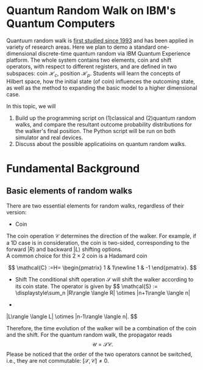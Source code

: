 # Quantum Random Walk on IBM's Quantum Computers
Quantuum random walk is [first studied since 1993](https://journals.aps.org/pra/abstract/10.1103/PhysRevA.48.1687)
and has been applied in variety of research areas. 
Here we plan to demo a standard one-dimensional discrete-time quantum random via IBM Quantum Experience platform. 
The whole system contains two elements, coin and shift operators, with respect to different registers, and are defined in two subspaces: coin $\mathcal{H}_c$, position $\mathcal{H}_p$. 
Students will learn the concepts of Hilbert space, how the initial state (of coin) influences the outcoming state, as well as the method to expanding the basic model to a higher dimensional case. 

In this topic, we will 
1. Build up the programming script on (1)classical and (2)quantum random walks, and compare the resultant outcome probability distributions for the walker's final position. The Python script will be run on both simulator and real devices.
2. Discuss about the possible applicatioins on quantum random walks.


# Fundamental Background

## Basic elements of random walks

There are two essential elements for random walks, regardless of their version:
- Coin
 
The coin operation $\mathcal{C}$ determines the direction of the walker.
For example, if a 1D case is in consideration, the coin is two-sided, corresponding to the forward $|R\rangle$ and backward $|L\rangle$ shifting options.  
A common choice for this $2\times2$ coin is a Hadamard coin

$$
\mathcal{C}
:=H=
\begin{pmatrix}
1 & 1\newline
1 & -1
\end{pmatrix}.
$$
- Shift
The conditional shift operation $\mathcal{S}$ will shift the walker according to its coin state.
The operator is given by
$$
\mathcal{S}
:=
\displaystyle\sum_n
|R\rangle \langle R| \otimes |n+1\rangle \langle n|
+
|L\rangle \langle L| \otimes |n-1\rangle \langle n|.
$$

Therefore, the time evolution of the walker will be a combination of the coin and the shift.
For the quantum random walk, the propagator reads
$$
\mathcal{U} = \mathcal{S} \mathcal{C}.
$$
Please be noticed that the order of the two operators cannot be switched, i.e., they are not commutable: $[\mathcal{S}, \mathcal{C}] \neq 0$.



